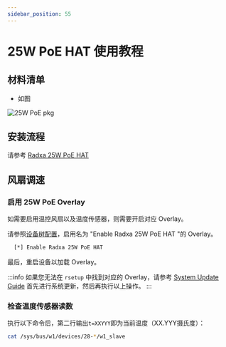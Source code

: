 ```yaml
---
sidebar_position: 55
---
```


# 25W PoE HAT 使用教程

## 材料清单

- 如图

![25W PoE pkg](/img/accessories/poe-hat/25w-poe-pkg.webp)

## 安装流程

请参考 [Radxa 25W PoE HAT](/accessories/radxa-25w-poe)

## 风扇调速

### 启用 25W PoE Overlay

如需要启用温控风扇以及温度传感器，则需要开启对应 Overlay。

请参照[设备树配置](../os-config/rsetup#overlays)，启用名为 "Enable Radxa 25W PoE HAT "的 Overlay。

```bash
  [*] Enable Radxa 25W PoE HAT
```

最后，重启设备以加载 Overlay。

:::info
如果您无法在 `rsetup` 中找到对应的 Overlay，请参考 [System Update Guide](../os-config/rsetup#system-update) 首先进行系统更新，然后再执行以上操作。
:::

### 检查温度传感器读数

执行以下命令后，第二行输出`t=XXYYY`即为当前温度（XX.YYY摄氏度）：

```bash
cat /sys/bus/w1/devices/28-*/w1_slave
```
